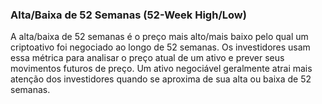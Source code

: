 ### Alta/Baixa de 52 Semanas (52-Week High/Low)

A alta/baixa de 52 semanas é o preço mais alto/mais baixo pelo qual um criptoativo foi negociado ao longo de 52 semanas. Os investidores usam essa métrica para analisar o preço atual de um ativo e prever seus movimentos futuros de preço. Um ativo negociável geralmente atrai mais atenção dos investidores quando se aproxima de sua alta ou baixa de 52 semanas.

